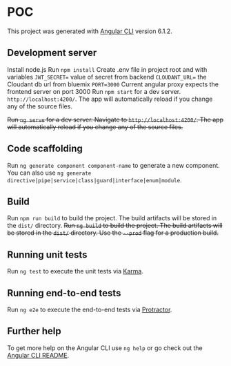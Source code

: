 # POC

This project was generated with [Angular CLI](https://github.com/angular/angular-cli) version 6.1.2.

## Development server
Install node.js
Run `npm install`
Create .env file in project root and with variables 
  `JWT_SECRET=` value of secret from backend
  `CLOUDANT_URL=` the Cloudant db url from bluemix
  `PORT=3000` Current angular proxy expects the frontend server on port 3000
Run `npm start` for a dev server. `http://localhost:4200/`. The app will automatically reload if you change any of the source files.

~~Run `ng serve` for a dev server. Navigate to `http://localhost:4200/`. The app will automatically reload if you change any of the source files.~~

## Code scaffolding

Run `ng generate component component-name` to generate a new component. You can also use `ng generate directive|pipe|service|class|guard|interface|enum|module`.

## Build
Run `npm run build` to build the project. The build artifacts will be stored in the `dist/` directory.
~~Run `ng build` to build the project. The build artifacts will be stored in the `dist/` directory. Use the `--prod` flag for a production build.~~

## Running unit tests

Run `ng test` to execute the unit tests via [Karma](https://karma-runner.github.io).

## Running end-to-end tests

Run `ng e2e` to execute the end-to-end tests via [Protractor](http://www.protractortest.org/).

## Further help

To get more help on the Angular CLI use `ng help` or go check out the [Angular CLI README](https://github.com/angular/angular-cli/blob/master/README.md).
